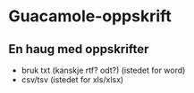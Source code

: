 # Guacamole-oppskrift
## En haug med oppskrifter
- bruk txt (kanskje rtf? odt?) (istedet for word) 
- csv/tsv (istedet for xls/xlsx)
